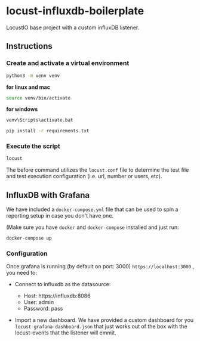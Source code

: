 # locust-influxdb-boilerplate

LocustIO base project with a custom influxDB listener.

## Instructions

### Create and activate a virtual environment

```bash
python3 -m venv venv
```

__for linux and mac__

```bash
source venv/bin/activate
```

__for windows__

```bash
venv\Scripts\activate.bat
```

```bash
pip install -r requirements.txt
```

### Execute the script

```bash
locust
```

The before command utilizes the `locust.conf` file to determine the test file and test execution configuration (i.e. url, number or users, etc).

## InfluxDB with Grafana

We have included a `docker-compose.yml` file that can be used to spin a reporting setup in case you don't have one.

(Make sure you have `docker` and `docker-compose` installed and just run:

```bash
docker-compose up
```

### Configuration

Once grafana is running (by default on port: 3000) `https://localhost:3000` , you need to:

* Connect to influxdb as the datasource:
  * Host: https://influxdb:8086
  * User: admin
  * Password: pass

* Import a new dashboard. We have provided a custom dashboard for you `locust-grafana-dashboard.json` that just works out of the box with the locust-events that the listener will emmit.
